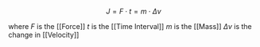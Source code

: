 
$$J = F \cdot t = m \cdot Δv$$

where
	$F$ is the [[Force]]
	$t$ is the [[Time Interval]]
	$m$ is the [[Mass]]
	$Δv$ is the change in [[Velocity]]